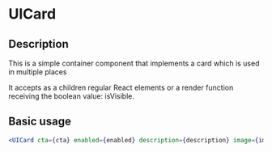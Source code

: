 # UICard

## Description

This is a simple container component that implements a card which is used in multiple places

It accepts as a children regular React elements or a render function receiving the
boolean value: isVisible.

## Basic usage

```jsx
<UICard cta={cta} enabled={enabled} description={description} image={image} title={title} url={url} />
```
